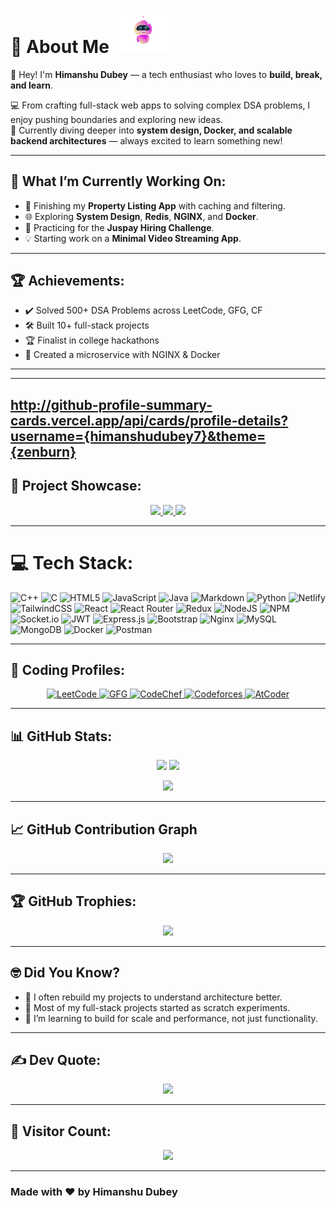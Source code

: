 <h1 >
  💫 About Me
  <img src="https://github.com/himanshudubey7/himanshudubey7/blob/2102b58e6805d42e709f5923b39b9803f408659f/Animation%20-%201749138536101.gif?raw=true" width="90" alt="Animated Robot" />
</h1>

👋 Hey! I'm **Himanshu Dubey** — a tech enthusiast who loves to **build, break, and learn**.

💻 From crafting full-stack web apps to solving complex DSA problems, I enjoy pushing boundaries and exploring new ideas.  
🌱 Currently diving deeper into **system design, Docker, and scalable backend architectures** — always excited to learn something new!

---

## 🚀 What I’m Currently Working On:
- 🧩 Finishing my **Property Listing App** with caching and filtering.
- 🌐 Exploring **System Design**, **Redis**, **NGINX**, and **Docker**.
- 🎯 Practicing for the **Juspay Hiring Challenge**.
- 💡 Starting work on a **Minimal Video Streaming App**.

---

## 🏆 Achievements:
- ✔️ Solved 500+ DSA Problems across LeetCode, GFG, CF
- 🛠️ Built 10+ full-stack projects
- 🏆 Finalist in college hackathons
- 🚀 Created a microservice with NGINX & Docker

---

---
http://github-profile-summary-cards.vercel.app/api/cards/profile-details?username={himanshudubey7}&theme={zenburn}
---

## 🌟 Project Showcase:
<p align="center">
  <a href="https://github.com/himanshudubey7/Property_Listing-Project">
    <img width="400" src="https://github-readme-stats.vercel.app/api/pin/?username=himanshudubey7&repo=Property_Listing-Project&theme=dark" />
  </a>
  <a href="https://github.com/himanshudubey7/skill_bridge_updated">
    <img width="400" src="https://github-readme-stats.vercel.app/api/pin/?username=himanshudubey7&repo=skill_bridge_updated&theme=dark" />
  </a>
  <a href="https://github.com/himanshudubey7/Feedback-box-MicroService-">
    <img width="400" src="https://github-readme-stats.vercel.app/api/pin/?username=himanshudubey7&repo=Feedback-box-MicroService-&theme=dark" />
  </a>
</p>

---

# 💻 Tech Stack:
![C++](https://img.shields.io/badge/c++-%2300599C.svg?style=for-the-badge&logo=c%2B%2B&logoColor=white)
![C](https://img.shields.io/badge/c-%2300599C.svg?style=for-the-badge&logo=c&logoColor=white)
![HTML5](https://img.shields.io/badge/html5-%23E34F26.svg?style=for-the-badge&logo=html5&logoColor=white)
![JavaScript](https://img.shields.io/badge/javascript-%23323330.svg?style=for-the-badge&logo=javascript&logoColor=%23F7DF1E)
![Java](https://img.shields.io/badge/java-%23ED8B00.svg?style=for-the-badge&logo=openjdk&logoColor=white)
![Markdown](https://img.shields.io/badge/markdown-%23000000.svg?style=for-the-badge&logo=markdown&logoColor=white)
![Python](https://img.shields.io/badge/python-3670A0?style=for-the-badge&logo=python&logoColor=ffdd54)
![Netlify](https://img.shields.io/badge/netlify-%23000000.svg?style=for-the-badge&logo=netlify&logoColor=#00C7B7)
![TailwindCSS](https://img.shields.io/badge/tailwindcss-%2338B2AC.svg?style=for-the-badge&logo=tailwind-css&logoColor=white)
![React](https://img.shields.io/badge/react-%2320232a.svg?style=for-the-badge&logo=react&logoColor=%2361DAFB)
![React Router](https://img.shields.io/badge/React_Router-CA4245?style=for-the-badge&logo=react-router&logoColor=white)
![Redux](https://img.shields.io/badge/redux-%23593d88.svg?style=for-the-badge&logo=redux&logoColor=white)
![NodeJS](https://img.shields.io/badge/node.js-6DA55F?style=for-the-badge&logo=node.js&logoColor=white)
![NPM](https://img.shields.io/badge/NPM-%23CB3837.svg?style=for-the-badge&logo=npm&logoColor=white)
![Socket.io](https://img.shields.io/badge/Socket.io-black?style=for-the-badge&logo=socket.io&badgeColor=010101)
![JWT](https://img.shields.io/badge/JWT-black?style=for-the-badge&logo=JSON%20web%20tokens)
![Express.js](https://img.shields.io/badge/express.js-%23404d59.svg?style=for-the-badge&logo=express&logoColor=%2361DAFB)
![Bootstrap](https://img.shields.io/badge/bootstrap-%238511FA.svg?style=for-the-badge&logo=bootstrap&logoColor=white)
![Nginx](https://img.shields.io/badge/nginx-%23009639.svg?style=for-the-badge&logo=nginx&logoColor=white)
![MySQL](https://img.shields.io/badge/mysql-4479A1.svg?style=for-the-badge&logo=mysql&logoColor=white)
![MongoDB](https://img.shields.io/badge/MongoDB-%234ea94b.svg?style=for-the-badge&logo=mongodb&logoColor=white)
![Docker](https://img.shields.io/badge/docker-%230db7ed.svg?style=for-the-badge&logo=docker&logoColor=white)
![Postman](https://img.shields.io/badge/Postman-FF6C37?style=for-the-badge&logo=postman&logoColor=white)

---

## 🧠 Coding Profiles:
<p align="center">
  <a href="https://leetcode.com/dubeyhimanshu0710/" target="_blank">
    <img src="https://img.shields.io/badge/LeetCode-FFA116.svg?style=for-the-badge&logo=leetcode&logoColor=white" alt="LeetCode" />
  </a>
  <a href="https://auth.geeksforgeeks.org/user/himanshudubey7" target="_blank">
    <img src="https://img.shields.io/badge/GeeksforGeeks-00FF00.svg?style=for-the-badge&logo=geeksforgeeks&logoColor=white" alt="GFG" />
  </a>
  <a href="https://www.codechef.com/users/himanshudubey7" target="_blank">
    <img src="https://img.shields.io/badge/CodeChef-A52A2A.svg?style=for-the-badge&logo=codechef&logoColor=white" alt="CodeChef" />
  </a>
  <a href="https://codeforces.com/profile/himanshudubey7" target="_blank">
    <img src="https://img.shields.io/badge/Codeforces-1F8ACB.svg?style=for-the-badge&logo=codeforces&logoColor=white" alt="Codeforces" />
  </a>
  <a href="https://atcoder.jp/users/himanshudubey7" target="_blank">
    <img src="https://img.shields.io/badge/AtCoder-1F8ACB.svg?style=for-the-badge&logo=atcoder&logoColor=white" alt="AtCoder" />
  </a>
</p>


---



## 📊 GitHub Stats:
<p align="center">
  <img src="https://github-readme-stats.vercel.app/api?username=himanshudubey7&theme=dark&show_icons=true&count_private=true" height="150" />
  <img src="https://github-readme-streak-stats.herokuapp.com?user=himanshudubey7&theme=dark&hide_border=false" height="150" />
</p>
<p align="center">
  <img src="https://github-readme-stats.vercel.app/api/top-langs/?username=himanshudubey7&layout=compact&theme=dark&langs_count=10&cache_seconds=1" height="150" />
</p>



---

## 📈 GitHub Contribution Graph
<p align="center">
  <img src="https://github-readme-activity-graph.vercel.app/graph?username=himanshudubey7&theme=react-dark&area=true&hide_border=true" />
</p>

---

## 🏆 GitHub Trophies:
<p align="center">
  <img src="https://github-profile-trophy.vercel.app/?username=himanshudubey7&theme=algolia&no-frame=true&margin-w=10" />
</p>

---

## 🤓 Did You Know?
- 🔁 I often rebuild my projects to understand architecture better.
- 🚀 Most of my full-stack projects started as scratch experiments.
- 🧠 I’m learning to build for scale and performance, not just functionality.

---

## ✍️ Dev Quote:
<p align="center">
  <img src="https://quotes-github-readme.vercel.app/api?type=horizontal&theme=radical" />
</p>

---

## 🧮 Visitor Count:
<p align="center">
  <img src="https://profile-counter.glitch.me/himanshudubey7/count.svg" />
</p>

---

### Made with ❤️ by Himanshu Dubey 
